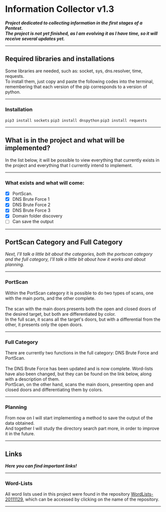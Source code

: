 # Information Collector v1.3

<p>
 
__*Project dedicated to collecting information in the first stages of a Pentest.<br />
The project is not yet finished, as I am evolving it as I have time, so it will receive several updates yet.*__

</p>

---

## Required libraries and installations

<p>
 
Some libraries are needed, such as: socket, sys, dns.resolver, time, requests.<br />
To install them, just copy and paste the following codes into the terminal, remembering that each version of the pip corresponds to a version of python.

</p>

---

### Installation

`pip3 install sockets`
`pip3 install dnspython`
`pip3 install requests`

---

## What is in the project and what will be implemented?

<p>
 
In the list below, it will be possible to view everything that currently exists in the project and everything that I currently intend to implement.<br />

</p>

---

### What exists and what will come:

 - [x] PortScan.<br />
 - [x] DNS Brute Force 1<br />
 - [x] DNS Brute Force 2<br />
 - [x] DNS Brute Force 3<br />
 - [x] Domain folder discovery<br />
 - [ ] Can save the output<br />
 
---

## PortScan Category and Full Category

<p>
 
*Next, I'll talk a little bit about the categories, both the portscan category and the full category, I'll talk a little bit about how it works and about planning.*

</p>

---

### PortScan

<p>
 
Within the PortScan category it is possible to do two types of scans, one with the main ports, and the other complete.<br /><br />
The scan with the main doors presents both the open and closed doors of the desired target, but both are differentiated by color.<br />
In the full scan, it scans all the target's doors, but with a differential from the other, it presents only the open doors.

</p>

---

### Full Category

<p>
 
There are currently two functions in the full category: DNS Brute Force and PortScan.<br /><br />
The DNS Brute Force has been updated and is now complete. Word-lists have also been changed, but they can be found on the link below, along with a description of them.<br />
PortScan, on the other hand, scans the main doors, presenting open and closed doors and differentiating them by colors.

</p>

---

### Planning

<p>
 
 From now on I will start implementing a method to save the output of the data obtained.<br />
 And together I will study the directory search part more, in order to improve it in the future.
 
</p>

---

## Links

<p>

__*Here you can find important links!*__

<p>

---

### Word-Lists

<p>

All word lists used in this project were found in the repository [WordLists-20111129](https://github.com/emadshanab/WordLists-20111129), which can be accessed by clicking on the name of the repository.

<p>

---